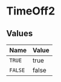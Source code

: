 # TimeOff2


## Values

| Name    | Value   |
| ------- | ------- |
| `TRUE`  | true    |
| `FALSE` | false   |